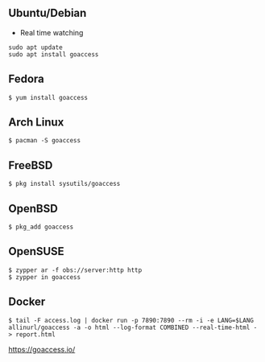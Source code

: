 ## Ubuntu/Debian

- Real time watching

```
sudo apt update 
sudo apt install goaccess
```

## Fedora
```
$ yum install goaccess
```
## Arch Linux
```
$ pacman -S goaccess
```

## FreeBSD
```
$ pkg install sysutils/goaccess
```

## OpenBSD
```
$ pkg_add goaccess
```
## OpenSUSE
```
$ zypper ar -f obs://server:http http
$ zypper in goaccess
```

## Docker
```
$ tail -F access.log | docker run -p 7890:7890 --rm -i -e LANG=$LANG allinurl/goaccess -a -o html --log-format COMBINED --real-time-html - > report.html
```
https://goaccess.io/

